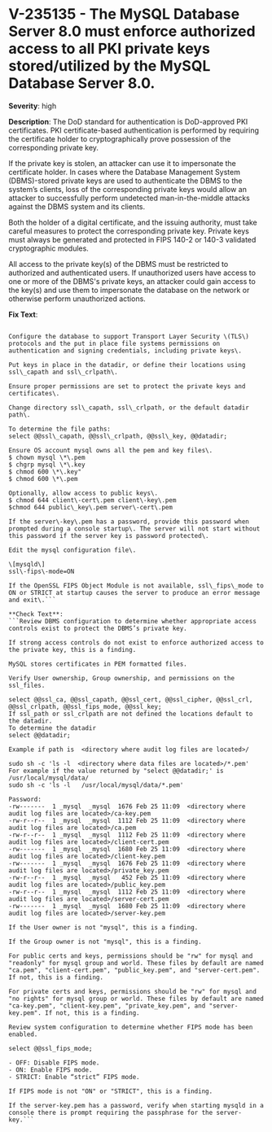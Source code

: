 # V-235135 - The MySQL Database Server 8.0 must enforce authorized access to all PKI private keys stored/utilized by the MySQL Database Server 8.0.

**Severity**: high

**Description**:
The DoD standard for authentication is DoD-approved PKI certificates. PKI certificate-based authentication is performed by requiring the certificate holder to cryptographically prove possession of the corresponding private key.

If the private key is stolen, an attacker can use it to impersonate the certificate holder. In cases where the Database Management System (DBMS)-stored private keys are used to authenticate the DBMS to the system’s clients, loss of the corresponding private keys would allow an attacker to successfully perform undetected man-in-the-middle attacks against the DBMS system and its clients.

Both the holder of a digital certificate, and the issuing authority, must take careful measures to protect the corresponding private key. Private keys must always be generated and protected in FIPS 140-2 or 140-3 validated cryptographic modules.  

All access to the private key(s) of the DBMS must be restricted to authorized and authenticated users. If unauthorized users have access to one or more of the DBMS's private keys, an attacker could gain access to the key(s) and use them to impersonate the database on the network or otherwise perform unauthorized actions.

**Fix Text**:
```Implement strong access and authentication controls to protect the database’s private key\.

Configure the database to support Transport Layer Security \(TLS\) protocols and the put in place file systems permissions on authentication and signing credentials, including private keys\.

Put keys in place in the datadir, or define their locations using ssl\_capath and ssl\_crlpath\.

Ensure proper permissions are set to protect the private keys and certificates\.

Change directory ssl\_capath, ssl\_crlpath, or the default datadir path\.

To determine the file paths:
select @@ssl\_capath, @@ssl\_crlpath, @@ssl\_key, @@datadir;

Ensure OS account mysql owns all the pem and key files\.
$ chown mysql \*\.pem
$ chgrp mysql \*\.key
$ chmod 600 \*\.key"
$ chmod 600 \*\.pem

Optionally, allow access to public keys\.
$ chmod 644 client\-cert\.pem client\-key\.pem
$chmod 644 public\_key\.pem server\-cert\.pem

If the server\-key\.pem has a password, provide this password when prompted during a console startup\. The server will not start without this password if the server key is password protected\.

Edit the mysql configuration file\.

\[mysqld\]
ssl\-fips\-mode=ON

If the OpenSSL FIPS Object Module is not available, ssl\_fips\_mode to ON or STRICT at startup causes the server to produce an error message and exit\.```

**Check Text**:
```Review DBMS configuration to determine whether appropriate access controls exist to protect the DBMS’s private key. 

If strong access controls do not exist to enforce authorized access to the private key, this is a finding.

MySQL stores certificates in PEM formatted files.

Verify User ownership, Group ownership, and permissions on the ssl_files.

select @@ssl_ca, @@ssl_capath, @@ssl_cert, @@ssl_cipher, @@ssl_crl, @@ssl_crlpath, @@ssl_fips_mode, @@ssl_key;
If ssl_path or ssl_crlpath are not defined the locations default to the datadir.  
To determine the datadir 
select @@datadir;

Example if path is  <directory where audit log files are located>/

sudo sh -c 'ls -l  <directory where data files are located>/*.pem'
For example if the value returned by "select @@datadir;' is  /usr/local/mysql/data/
sudo sh -c 'ls -l   /usr/local/mysql/data/*.pem'

Password:
-rw-------  1 _mysql  _mysql  1676 Feb 25 11:09  <directory where audit log files are located>/ca-key.pem
-rw-r--r--  1 _mysql  _mysql  1112 Feb 25 11:09  <directory where audit log files are located>/ca.pem
-rw-r--r--  1 _mysql  _mysql  1112 Feb 25 11:09  <directory where audit log files are located>/client-cert.pem
-rw-------  1 _mysql  _mysql  1680 Feb 25 11:09  <directory where audit log files are located>/client-key.pem
-rw-------  1 _mysql  _mysql  1676 Feb 25 11:09  <directory where audit log files are located>/private_key.pem
-rw-r--r--  1 _mysql  _mysql   452 Feb 25 11:09  <directory where audit log files are located>/public_key.pem
-rw-r--r--  1 _mysql  _mysql  1112 Feb 25 11:09  <directory where audit log files are located>/server-cert.pem
-rw-------  1 _mysql  _mysql  1680 Feb 25 11:09  <directory where audit log files are located>/server-key.pem

If the User owner is not "mysql", this is a finding. 

If the Group owner is not "mysql", this is a finding.

For public certs and keys, permissions should be "rw" for mysql and "readonly" for mysql group and world. These files by default are named "ca.pem", "client-cert.pem", "public_key.pem", and "server-cert.pem". If not, this is a finding.

For private certs and keys, permissions should be "rw" for mysql and "no rights" for mysql group or world. These files by default are named "ca-key.pem", "client-key.pem", "private_key.pem", and "server-key.pem". If not, this is a finding.

Review system configuration to determine whether FIPS mode has been enabled. 

select @@ssl_fips_mode;

- OFF: Disable FIPS mode.
- ON: Enable FIPS mode.
- STRICT: Enable “strict” FIPS mode.

If FIPS mode is not "ON" or "STRICT", this is a finding.

If the server-key.pem has a password, verify when starting mysqld in a console there is prompt requiring the passphrase for the server-key.```
